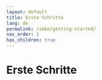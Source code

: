 ```yaml
---
layout: default
title: Erste Schritte
lang: de
permalink: /imke/getting-started/
nav_order: 1
has_children: true
---
```


# Erste Schritte

